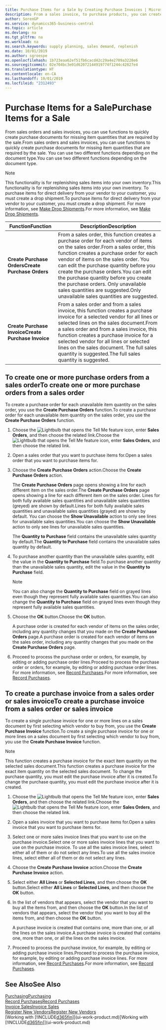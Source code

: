 ```yaml
---
title: Purchase Items for a Sale by Creating Purchase Invoices | Microsoft Docs
description: From a sales invoice, to purchase products, you can create a purchase invoice for a vendor or supplier.
author: SorenGP
ms.service: dynamics365-business-central
ms.topic: article
ms.devlang: na
ms.tgt_pltfrm: na
ms.workload: na
ms.search.keywords: supply planning, sales demand, replenish
ms.date: 10/01/2019
ms.author: sgroespe
ms.openlocfilehash: 1b723eaa62ef51fb6cacd42c29a4e2709a3228e6
ms.sourcegitcommit: 02e704bc3e01d62072144919774f1244c42827e4
ms.translationtype: HT
ms.contentlocale: en-CA
ms.lasthandoff: 10/01/2019
ms.locfileid: "2312493"
---
```

# <a name="purchase-items-for-a-sale"></a><span data-ttu-id="80fe3-103">Purchase Items for a Sale</span><span class="sxs-lookup"><span data-stu-id="80fe3-103">Purchase Items for a Sale</span></span>
<span data-ttu-id="80fe3-104">From sales orders and sales invoices, you can use functions to quickly create purchase documents for missing item quantities that are required by the sale.</span><span class="sxs-lookup"><span data-stu-id="80fe3-104">From sales orders and sales invoices, you can use functions to quickly create purchase documents for missing item quantities that are required by the sale.</span></span> <span data-ttu-id="80fe3-105">You can use two different functions depending on the document type.</span><span class="sxs-lookup"><span data-stu-id="80fe3-105">You can use two different functions depending on the document type.</span></span>

> [!Note]
> <span data-ttu-id="80fe3-106">This functionality is for replenishing sales items into your own inventory.</span><span class="sxs-lookup"><span data-stu-id="80fe3-106">This functionality is for replenishing sales items into your own inventory.</span></span> <span data-ttu-id="80fe3-107">To purchase items for direct delivery from your vendor to your customer, you must create a drop shipment.</span><span class="sxs-lookup"><span data-stu-id="80fe3-107">To purchase items for direct delivery from your vendor to your customer, you must create a drop shipment.</span></span> <span data-ttu-id="80fe3-108">For more information, see [Make Drop Shipments](sales-how-drop-shipment.md).</span><span class="sxs-lookup"><span data-stu-id="80fe3-108">For more information, see [Make Drop Shipments](sales-how-drop-shipment.md).</span></span>   

|<span data-ttu-id="80fe3-109">Function</span><span class="sxs-lookup"><span data-stu-id="80fe3-109">Function</span></span>|<span data-ttu-id="80fe3-110">Description</span><span class="sxs-lookup"><span data-stu-id="80fe3-110">Description</span></span>|
|--------|-----------|
|<span data-ttu-id="80fe3-111">**Create Purchase Orders**</span><span class="sxs-lookup"><span data-stu-id="80fe3-111">**Create Purchase Orders**</span></span>|<span data-ttu-id="80fe3-112">From a sales order, this function creates a purchase order for each vendor of items on the sales order.</span><span class="sxs-lookup"><span data-stu-id="80fe3-112">From a sales order, this function creates a purchase order for each vendor of items on the sales order.</span></span> <span data-ttu-id="80fe3-113">You can edit the purchase quantity before you create the purchase orders.</span><span class="sxs-lookup"><span data-stu-id="80fe3-113">You can edit the purchase quantity before you create the purchase orders.</span></span> <span data-ttu-id="80fe3-114">Only unavailable sales quantities are suggested.</span><span class="sxs-lookup"><span data-stu-id="80fe3-114">Only unavailable sales quantities are suggested.</span></span>
|<span data-ttu-id="80fe3-115">**Create Purchase Invoice**</span><span class="sxs-lookup"><span data-stu-id="80fe3-115">**Create Purchase Invoice**</span></span>|<span data-ttu-id="80fe3-116">From a sales order and from a sales invoice, this function creates a purchase invoice for a selected vendor for all lines or selected lines on the sales document.</span><span class="sxs-lookup"><span data-stu-id="80fe3-116">From a sales order and from a sales invoice, this function creates a purchase invoice for a selected vendor for all lines or selected lines on the sales document.</span></span> <span data-ttu-id="80fe3-117">The full sales quantity is suggested.</span><span class="sxs-lookup"><span data-stu-id="80fe3-117">The full sales quantity is suggested.</span></span>|

## <a name="to-create-one-or-more-purchase-orders-from-a-sales-order"></a><span data-ttu-id="80fe3-118">To create one or more purchase orders from a sales order</span><span class="sxs-lookup"><span data-stu-id="80fe3-118">To create one or more purchase orders from a sales order</span></span>
<span data-ttu-id="80fe3-119">To create a purchase order for each unavailable item quantity on the sales order, you use the **Create Purchase Orders** function.</span><span class="sxs-lookup"><span data-stu-id="80fe3-119">To create a purchase order for each unavailable item quantity on the sales order, you use the **Create Purchase Orders** function.</span></span>

1. <span data-ttu-id="80fe3-120">Choose the ![Lightbulb that opens the Tell Me feature](media/ui-search/search_small.png "Tell me what you want to do") icon, enter **Sales Orders**, and then choose the related link.</span><span class="sxs-lookup"><span data-stu-id="80fe3-120">Choose the ![Lightbulb that opens the Tell Me feature](media/ui-search/search_small.png "Tell me what you want to do") icon, enter **Sales Orders**, and then choose the related link.</span></span>
2. <span data-ttu-id="80fe3-121">Open a sales order that you want to purchase items for.</span><span class="sxs-lookup"><span data-stu-id="80fe3-121">Open a sales order that you want to purchase items for.</span></span>
3. <span data-ttu-id="80fe3-122">Choose the **Create Purchase Orders** action.</span><span class="sxs-lookup"><span data-stu-id="80fe3-122">Choose the **Create Purchase Orders** action.</span></span>

    <span data-ttu-id="80fe3-123">The **Create Purchase Orders** page opens showing a line for each different item on the sales order.</span><span class="sxs-lookup"><span data-stu-id="80fe3-123">The **Create Purchase Orders** page opens showing a line for each different item on the sales order.</span></span> <span data-ttu-id="80fe3-124">Lines for both fully available sales quantities and unavailable sales quantities (greyed) are shown by default.</span><span class="sxs-lookup"><span data-stu-id="80fe3-124">Lines for both fully available sales quantities and unavailable sales quantities (grayed) are shown by default.</span></span> <span data-ttu-id="80fe3-125">You can choose the **Show Unavailable** action to only see lines for unavailable sales quantities.</span><span class="sxs-lookup"><span data-stu-id="80fe3-125">You can choose the **Show Unavailable** action to only see lines for unavailable sales quantities.</span></span>

    <span data-ttu-id="80fe3-126">The **Quantity to Purchase** field contains the unavailable sales quantity by default.</span><span class="sxs-lookup"><span data-stu-id="80fe3-126">The **Quantity to Purchase** field contains the unavailable sales quantity by default.</span></span>
4. <span data-ttu-id="80fe3-127">To purchase another quantity than the unavailable sales quantity, edit the value in the **Quantity to Purchase** field.</span><span class="sxs-lookup"><span data-stu-id="80fe3-127">To purchase another quantity than the unavailable sales quantity, edit the value in the **Quantity to Purchase** field.</span></span>

    > [!NOTE]  
    >   <span data-ttu-id="80fe3-128">You can also change the **Quantity to Purchase** field on grayed lines even though they represent fully available sales quantities.</span><span class="sxs-lookup"><span data-stu-id="80fe3-128">You can also change the **Quantity to Purchase** field on grayed lines even though they represent fully available sales quantities.</span></span>
5. <span data-ttu-id="80fe3-129">Choose the **OK** button.</span><span class="sxs-lookup"><span data-stu-id="80fe3-129">Choose the **OK** button.</span></span>

    <span data-ttu-id="80fe3-130">A purchase order is created for each vendor of items on the sales order, including any quantity changes that you made on the **Create Purchase Orders** page.</span><span class="sxs-lookup"><span data-stu-id="80fe3-130">A purchase order is created for each vendor of items on the sales order, including any quantity changes that you made on the **Create Purchase Orders** page.</span></span>
7. <span data-ttu-id="80fe3-131">Proceed to process the purchase order or orders, for example, by editing or adding purchase order lines.</span><span class="sxs-lookup"><span data-stu-id="80fe3-131">Proceed to process the purchase order or orders, for example, by editing or adding purchase order lines.</span></span> <span data-ttu-id="80fe3-132">For more information, see [Record Purchases](purchasing-how-record-purchases.md).</span><span class="sxs-lookup"><span data-stu-id="80fe3-132">For more information, see [Record Purchases](purchasing-how-record-purchases.md).</span></span>


## <a name="to-create-a-purchase-invoice-from-a-sales-order-or-sales-invoice"></a><span data-ttu-id="80fe3-133">To create a purchase invoice from a sales order or sales invoice</span><span class="sxs-lookup"><span data-stu-id="80fe3-133">To create a purchase invoice from a sales order or sales invoice</span></span>
<span data-ttu-id="80fe3-134">To create a single purchase invoice for one or more lines on a sales document by first selecting which vendor to buy from, you use the **Create Purchase Invoice** function.</span><span class="sxs-lookup"><span data-stu-id="80fe3-134">To create a single purchase invoice for one or more lines on a sales document by first selecting which vendor to buy from, you use the **Create Purchase Invoice** function.</span></span>

> [!NOTE]  
>   <span data-ttu-id="80fe3-135">This function creates a purchase invoice for the exact item quantity on the selected sales document.</span><span class="sxs-lookup"><span data-stu-id="80fe3-135">This function creates a purchase invoice for the exact item quantity on the selected sales document.</span></span> <span data-ttu-id="80fe3-136">To change the purchase quantity, you must edit the purchase invoice after it is created.</span><span class="sxs-lookup"><span data-stu-id="80fe3-136">To change the purchase quantity, you must edit the purchase invoice after it is created.</span></span>  

1. <span data-ttu-id="80fe3-137">Choose the ![Lightbulb that opens the Tell Me feature](media/ui-search/search_small.png "Tell me what you want to do") icon, enter **Sales Orders**, and then choose the related link.</span><span class="sxs-lookup"><span data-stu-id="80fe3-137">Choose the ![Lightbulb that opens the Tell Me feature](media/ui-search/search_small.png "Tell me what you want to do") icon, enter **Sales Orders**, and then choose the related link.</span></span>
2. <span data-ttu-id="80fe3-138">Open a sales invoice that you want to purchase items for.</span><span class="sxs-lookup"><span data-stu-id="80fe3-138">Open a sales invoice that you want to purchase items for.</span></span>
3. <span data-ttu-id="80fe3-139">Select one or more sales invoice lines that you want to use on the purchase invoice.</span><span class="sxs-lookup"><span data-stu-id="80fe3-139">Select one or more sales invoice lines that you want to use on the purchase invoice.</span></span> <span data-ttu-id="80fe3-140">To use all the sales invoice lines, select either all of them or do not select any lines.</span><span class="sxs-lookup"><span data-stu-id="80fe3-140">To use all the sales invoice lines, select either all of them or do not select any lines.</span></span>
4. <span data-ttu-id="80fe3-141">Choose the **Create Purchase Invoice** action.</span><span class="sxs-lookup"><span data-stu-id="80fe3-141">Choose the **Create Purchase Invoice** action.</span></span>
5. <span data-ttu-id="80fe3-142">Select either **All Lines** or **Selected Lines**, and then choose the **OK** button.</span><span class="sxs-lookup"><span data-stu-id="80fe3-142">Select either **All Lines** or **Selected Lines**, and then choose the **OK** button.</span></span>  
6. <span data-ttu-id="80fe3-143">In the list of vendors that appears, select the vendor that you want to buy all the items from, and then choose the **OK** button.</span><span class="sxs-lookup"><span data-stu-id="80fe3-143">In the list of vendors that appears, select the vendor that you want to buy all the items from, and then choose the **OK** button.</span></span>

    <span data-ttu-id="80fe3-144">A purchase invoice is created that contains one, more than one, or all the lines on the sales invoice.</span><span class="sxs-lookup"><span data-stu-id="80fe3-144">A purchase invoice is created that contains one, more than one, or all the lines on the sales invoice.</span></span>
7. <span data-ttu-id="80fe3-145">Proceed to process the purchase invoice, for example, by editing or adding purchase invoice lines.</span><span class="sxs-lookup"><span data-stu-id="80fe3-145">Proceed to process the purchase invoice, for example, by editing or adding purchase invoice lines.</span></span> <span data-ttu-id="80fe3-146">For more information, see [Record Purchases](purchasing-how-record-purchases.md).</span><span class="sxs-lookup"><span data-stu-id="80fe3-146">For more information, see [Record Purchases](purchasing-how-record-purchases.md).</span></span>

## <a name="see-also"></a><span data-ttu-id="80fe3-147">See Also</span><span class="sxs-lookup"><span data-stu-id="80fe3-147">See Also</span></span>
[<span data-ttu-id="80fe3-148">Purchasing</span><span class="sxs-lookup"><span data-stu-id="80fe3-148">Purchasing</span></span>](purchasing-manage-purchasing.md)  
[<span data-ttu-id="80fe3-149">Record Purchases</span><span class="sxs-lookup"><span data-stu-id="80fe3-149">Record Purchases</span></span>](purchasing-how-record-purchases.md)  
[<span data-ttu-id="80fe3-150">Invoice Sales</span><span class="sxs-lookup"><span data-stu-id="80fe3-150">Invoice Sales</span></span>](sales-how-invoice-sales.md)  
[<span data-ttu-id="80fe3-151">Register New Vendors</span><span class="sxs-lookup"><span data-stu-id="80fe3-151">Register New Vendors</span></span>](purchasing-how-register-new-vendors.md)  
<span data-ttu-id="80fe3-152">[Working with [!INCLUDE[d365fin](includes/d365fin_md.md)]](ui-work-product.md)</span><span class="sxs-lookup"><span data-stu-id="80fe3-152">[Working with [!INCLUDE[d365fin](includes/d365fin_md.md)]](ui-work-product.md)</span></span>
